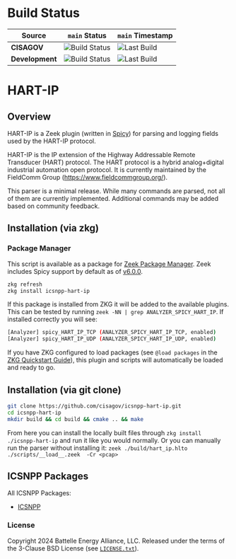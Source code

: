 # Build Status

| Source       | `main` Status | `main` Timestamp |
|--------------|--------------|------------|
| **CISAGOV** | ![Build Status](https://img.shields.io/badge/dynamic/json?url=https%3A%2F%2Fapi.github.com%2Frepos%2Fcisagov%2Ficsnpp-hart-ip%2Fcommits%2Fmain%2Fstatus&query=state&label=build) | ![Last Build](https://img.shields.io/badge/dynamic/json?url=https%3A%2F%2Fapi.github.com%2Frepos%2Fcisagov%2Ficsnpp-hart-ip%2Fcommits%2Fmain%2Fstatus&query=statuses[0].updated_at&label=last%20build&color=lightgrey) |
| **Development** | ![Build Status](https://img.shields.io/badge/dynamic/json?url=https%3A%2F%2Fapi.github.com%2Frepos%2Fparsitects%2Ficsnpp-hart-ip%2Fcommits%2Fmain%2Fstatus&query=state&label=build) | ![Last Build](https://img.shields.io/badge/dynamic/json?url=https%3A%2F%2Fapi.github.com%2Frepos%2Fparsitects%2Ficsnpp-hart-ip%2Fcommits%2Fmain%2Fstatus&query=statuses[0].updated_at&label=last%20build&color=lightgrey) |

# HART-IP

## Overview

HART-IP is a Zeek plugin (written in [Spicy](https://docs.zeek.org/projects/spicy/en/latest/)) for parsing and logging fields used by the HART-IP protocol.

HART-IP is the IP extension of the Highway Addressable Remote Transducer (HART) protocol.
The HART protocol is a hybrid analog+digital industrial automation open protocol.
It is currently maintained by the FieldComm Group (https://www.fieldcommgroup.org/).

This parser is a minimal release. While many commands are parsed, not all of them are currently implemented. Additional commands may be added based on community feedback.

## Installation (via zkg)

### Package Manager

This script is available as a package for [Zeek Package Manager](https://docs.zeek.org/projects/package-manager/en/stable/index.html). Zeek includes Spicy support by default as of [v6.0.0](https://github.com/zeek/zeek/releases/tag/v6.0.0).

```bash
zkg refresh
zkg install icsnpp-hart-ip
```

If this package is installed from ZKG it will be added to the available plugins. This can be tested by running `zeek -NN | grep ANALYZER_SPICY_HART_IP`. If installed correctly you will see:

```bash
[Analyzer] spicy_HART_IP_TCP (ANALYZER_SPICY_HART_IP_TCP, enabled)
[Analyzer] spicy_HART_IP_UDP (ANALYZER_SPICY_HART_IP_UDP, enabled)
```

If you have ZKG configured to load packages (see `@load packages` in the [ZKG Quickstart Guide](https://docs.zeek.org/projects/package-manager/en/stable/quickstart.html)), this plugin and scripts will automatically be loaded and ready to go.

## Installation (via git clone)

```bash
git clone https://github.com/cisagov/icsnpp-hart-ip.git
cd icsnpp-hart-ip
mkdir build && cd build && cmake .. && make
```

From here you can install the locally built files through `zkg install ./icsnpp-hart-ip` and run it like you would normally.
Or you can manually run the parser without installing it: `zeek ./build/hart_ip.hlto ./scripts/__load__.zeek  -Cr <pcap>`

## ICSNPP Packages

All ICSNPP Packages:

* [ICSNPP](https://github.com/cisagov/icsnpp)

### License

Copyright 2024 Battelle Energy Alliance, LLC. Released under the terms of the 3-Clause BSD License (see [`LICENSE.txt`](./LICENSE.txt)).
